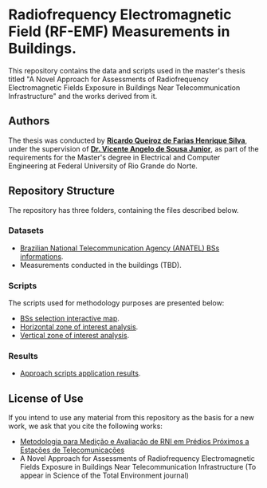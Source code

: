 # Radiofrequency Electromagnetic Field (RF-EMF) Measurements in Buildings.

This repository contains the data and scripts used in the master's thesis titled "A Novel Approach for Assessments of Radiofrequency Electromagnetic Fields Exposure in Buildings Near Telecommunication Infrastructure" and the works derived from it.

## Authors

The thesis was conducted by [**Ricardo Queiroz de Farias Henrique Silva**](https://orcid.org/0000-0003-0861-4341), under the supervision of [**Dr. Vicente Angelo de Sousa Junior**](https://orcid.org/0000-0003-2859-6136), as part of the requirements for the Master's degree in Electrical and Computer Engineering at Federal University of Rio Grande do Norte.

## Repository Structure

The repository has three folders, containing the files described below.

### Datasets
- [Brazilian National Telecommunication Agency (ANATEL) BSs informations](https://github.com/ricardoqueirozz/nir-measurement-methodology/blob/main/datasets/).
- Measurements conducted in the buildings (TBD).
 
### Scripts

The scripts used for methodology purposes are presented below:
- [BSs selection interactive map](https://github.com/ricardoqueirozz/nir-measurement-methodology/blob/main/scripts/BSs_map.ipynb).
- [Horizontal zone of interest analysis](https://github.com/ricardoqueirozz/nir-measurement-methodology/blob/main/scripts/azimuth_analysis.ipynb).
- [Vertical zone of interest analysis](https://github.com/ricardoqueirozz/nir-measurement-methodology/blob/main/scripts/floor_analysis.ipynb).

### Results
- [Approach scripts application results](https://github.com/ricardoqueirozz/nir-measurement-methodology/tree/main/results).

## License of Use

If you intend to use any material from this repository as the basis for a new work, we ask that you cite the following works:
- [Metodologia para Medição e Avaliação de RNI em Prédios Próximos a Estações de Telecomunicações](https://doi.org/10.14209/sbrt.2024.1571025720)
- A Novel Approach for Assessments of Radiofrequency Electromagnetic Fields Exposure in Buildings Near Telecommunication Infrastructure (To appear in Science of the Total Environment journal)
